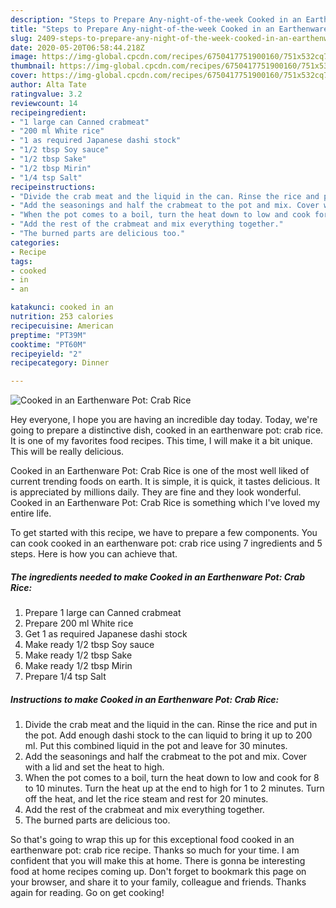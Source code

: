 ```yaml
---
description: "Steps to Prepare Any-night-of-the-week Cooked in an Earthenware Pot: Crab Rice"
title: "Steps to Prepare Any-night-of-the-week Cooked in an Earthenware Pot: Crab Rice"
slug: 2409-steps-to-prepare-any-night-of-the-week-cooked-in-an-earthenware-pot-crab-rice
date: 2020-05-20T06:58:44.218Z
image: https://img-global.cpcdn.com/recipes/6750417751900160/751x532cq70/cooked-in-an-earthenware-pot-crab-rice-recipe-main-photo.jpg
thumbnail: https://img-global.cpcdn.com/recipes/6750417751900160/751x532cq70/cooked-in-an-earthenware-pot-crab-rice-recipe-main-photo.jpg
cover: https://img-global.cpcdn.com/recipes/6750417751900160/751x532cq70/cooked-in-an-earthenware-pot-crab-rice-recipe-main-photo.jpg
author: Alta Tate
ratingvalue: 3.2
reviewcount: 14
recipeingredient:
- "1 large can Canned crabmeat"
- "200 ml White rice"
- "1 as required Japanese dashi stock"
- "1/2 tbsp Soy sauce"
- "1/2 tbsp Sake"
- "1/2 tbsp Mirin"
- "1/4 tsp Salt"
recipeinstructions:
- "Divide the crab meat and the liquid in the can. Rinse the rice and put in the pot. Add enough dashi stock to the can liquid to bring it up to 200 ml. Put this combined liquid in the pot and leave for 30 minutes."
- "Add the seasonings and half the crabmeat to the pot and mix. Cover with a lid and set the heat to high."
- "When the pot comes to a boil, turn the heat down to low and cook for 8 to 10 minutes. Turn the heat up at the end to high for 1 to 2 minutes. Turn off the heat, and let the rice steam and rest for 20 minutes."
- "Add the rest of the crabmeat and mix everything together."
- "The burned parts are delicious too."
categories:
- Recipe
tags:
- cooked
- in
- an

katakunci: cooked in an 
nutrition: 253 calories
recipecuisine: American
preptime: "PT39M"
cooktime: "PT60M"
recipeyield: "2"
recipecategory: Dinner

---
```



![Cooked in an Earthenware Pot: Crab Rice](https://img-global.cpcdn.com/recipes/6750417751900160/751x532cq70/cooked-in-an-earthenware-pot-crab-rice-recipe-main-photo.jpg)

Hey everyone, I hope you are having an incredible day today. Today, we're going to prepare a distinctive dish, cooked in an earthenware pot: crab rice. It is one of my favorites food recipes. This time, I will make it a bit unique. This will be really delicious.



Cooked in an Earthenware Pot: Crab Rice is one of the most well liked of current trending foods on earth. It is simple, it is quick, it tastes delicious. It is appreciated by millions daily. They are fine and they look wonderful. Cooked in an Earthenware Pot: Crab Rice is something which I've loved my entire life.


To get started with this recipe, we have to prepare a few components. You can cook cooked in an earthenware pot: crab rice using 7 ingredients and 5 steps. Here is how you can achieve that.

<!--inarticleads1-->

##### The ingredients needed to make Cooked in an Earthenware Pot: Crab Rice:

1. Prepare 1 large can Canned crabmeat
1. Prepare 200 ml White rice
1. Get 1 as required Japanese dashi stock
1. Make ready 1/2 tbsp Soy sauce
1. Make ready 1/2 tbsp Sake
1. Make ready 1/2 tbsp Mirin
1. Prepare 1/4 tsp Salt




<!--inarticleads2-->

##### Instructions to make Cooked in an Earthenware Pot: Crab Rice:

1. Divide the crab meat and the liquid in the can. Rinse the rice and put in the pot. Add enough dashi stock to the can liquid to bring it up to 200 ml. Put this combined liquid in the pot and leave for 30 minutes.
1. Add the seasonings and half the crabmeat to the pot and mix. Cover with a lid and set the heat to high.
1. When the pot comes to a boil, turn the heat down to low and cook for 8 to 10 minutes. Turn the heat up at the end to high for 1 to 2 minutes. Turn off the heat, and let the rice steam and rest for 20 minutes.
1. Add the rest of the crabmeat and mix everything together.
1. The burned parts are delicious too.




So that's going to wrap this up for this exceptional food cooked in an earthenware pot: crab rice recipe. Thanks so much for your time. I am confident that you will make this at home. There is gonna be interesting food at home recipes coming up. Don't forget to bookmark this page on your browser, and share it to your family, colleague and friends. Thanks again for reading. Go on get cooking!
